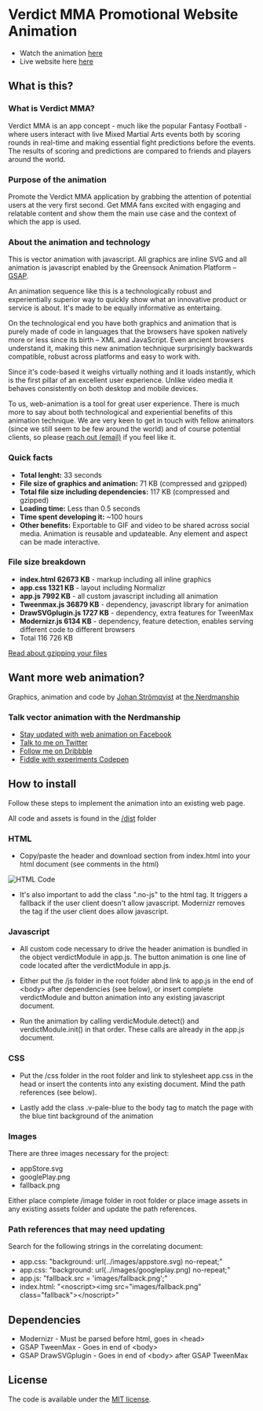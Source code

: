 # Verdict MMA Promotional Website Animation

* Watch the animation [here](https://nerdmanship.github.io/_verdict-module/dist/)
* Live website here [here](https://verdictmma.com/)

## What is this?

### What is Verdict MMA?
Verdict MMA is an app concept - much like the popular Fantasy Football - where users interact with live Mixed Martial Arts events both by scoring rounds in real-time and making essential fight predictions before the events. The results of scoring and predictions are compared to friends and players around the world.

### Purpose of the animation
Promote the Verdict MMA application by grabbing the attention of potential users at the very first second. Get MMA fans excited with engaging and relatable content and show them the main use case and the context of which the app is used.

### About the animation and technology
This is vector animation with javascript. All graphics are inline SVG and all animation is javascript enabled by the Greensock Animation Platform – [GSAP](https://www.greensock.com).

An animation sequence like this is a technologically robust and experientially superior way to quickly show what an innovative product or service is about. It's made to be equally informative as entertaing.

On the technological end you have both graphics and animation that is purely made of code in languages that the browsers have spoken natively more or less since its birth – XML and JavaScript. Even ancient browsers understand it, making this new animation technique surprisingly backwards compatible, robust across platforms and easy to work with.

Since it's code-based it weighs virtually nothing and it loads instantly, which is the first pillar of an excellent user experience. Unlike video media it behaves consistently on both desktop and mobile devices.

To us, web-animation is a tool for great user experience. There is much more to say about both technological and experiential benefits of this animation technique. We are very keen to get in touch with fellow animators (since we still seem to be few around the world) and of course potential clients, so please [reach out (email)](mailto:johan@nerdmanship.com) if you feel like it.

### Quick facts
* **Total lenght:** 33 seconds
* **File size of graphics and animation:** 71 KB (compressed and gzipped)
* **Total file size including dependencies:** 117 KB (compressed and gzipped)
* **Loading time:** Less than 0.5 seconds
* **Time spent developing it:** ~100 hours
* **Other benefits:** Exportable to GIF and video to be shared across social media. Animation is reusable and updateable. Any element and aspect can be made interactive.

### File size breakdown
* **index.html 62673 KB**  - markup including all inline graphics
* **app.css 1321 KB**  - layout including Normalizr
* **app.js 7992 KB**  - all custom javascript including all animation
* **Tweenmax.js 36879 KB**  - dependency, javascript library for animation
* **DrawSVGplugin.js 1727 KB**  - dependency, extra features for TweenMax
* **Modernizr.js 6134 KB**  - dependency, feature detection, enables serving different code to different browsers
* Total 116 726 KB

[Read about gzipping your files](https://seesparkbox.com/foundry/gzip_is_really_good_at_like_compressing_repetitive_text_and_stuff)

## Want more web animation?

Graphics, animation and code by [Johan Strömqvist](https://www.linkedin.com/in/johanstromqvist) at [the Nerdmanship](https://nerdmanship.com/)

### Talk vector animation with the Nerdmanship

* [Stay updated with web animation on Facebook](http://www.facebook.com/nerdmanship)
* [Talk to me on Twitter](http://www.twitter.com/stromqvist)
* [Follow me on Dribbble](http://www.dribbble.com/nerdmanship)
* [Fiddle with experiments Codepen](http://www.codepen.io/nerdmanship)

## How to install
Follow these steps to implement the animation into an existing web page.

All code and assets is found in the [/dist](https://github.com/nerdmanship/_verdict-module/tree/master/dist) folder

### HTML
* Copy/paste the header and download section from index.html into your html document (see comments in the html)

![HTML Code](https://dl.dropboxusercontent.com/s/h2ixi2kefqr51wy/Screenshot%202017-01-18%2011.47.40.png)

* It's also important to add the class ".no-js" to the html tag. It triggers a fallback if the user client doesn't allow javascript. Modernizr removes the tag if the user client does allow javascript.

### Javascript
* All custom code necessary to drive the header animation is bundled in the object verdictModule in app.js. The button animation is one line of code located after the verdictModule in app.js.

* Either put the /js folder in the root folder abnd link to app.js in the end of \<body\> after dependencies (see below), or insert complete verdictModule and button animation into any existing javascript document.

* Run the animation by calling verdicModule.detect() and verdictModule.init() in that order. These calls are already in the app.js document.

### CSS
* Put the /css folder in the root folder and link to stylesheet app.css in the head or insert the contents into any existing document. Mind the path references (see below).

* Lastly add the class .v-pale-blue to the body tag to match the page with the blue tint background of the animation

### Images
There are three images necessary for the project:
* appStore.svg
* googlePlay.png
* fallback.png

Either place complete /image folder in root folder or place image assets in any existing assets folder and update the path references.

### Path references that may need updating
Search for the following strings in the correlating document:
* app.css: "background: url(../images/appstore.svg) no-repeat;"
* app.css: "background: url(../images/googleplay.png) no-repeat;"
* app.js: "fallback.src = 'images/fallback.png';"
* index.html: "\<noscript\>\<img src="images/fallback.png" class="fallback"\>\</noscript\>"

## Dependencies

* Modernizr - Must be parsed before html, goes in \<head\>
* GSAP TweenMax - Goes in end of \<body\>
* GSAP DrawSVGplugin - Goes in end of \<body\> after GSAP TweenMax


## License

The code is available under the [MIT license](LICENSE.txt).


